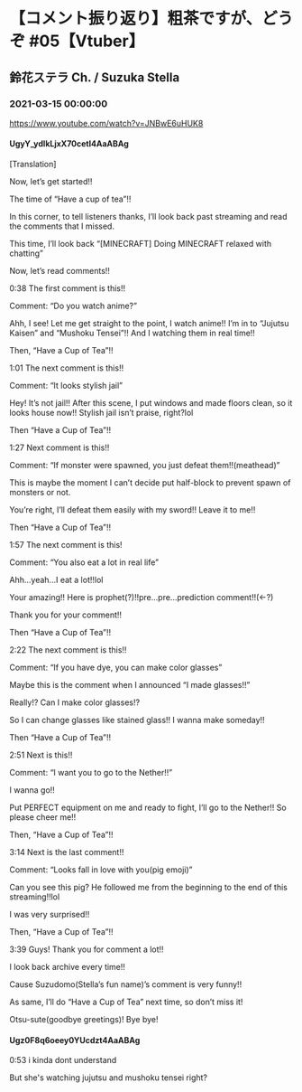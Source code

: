 # 【コメント振り返り】粗茶ですが、どうぞ #05【Vtuber】

## 鈴花ステラ Ch. / Suzuka Stella

### 2021-03-15 00:00:00

https://www.youtube.com/watch?v=JNBwE6uHUK8

#### UgyY_ydlkLjxX70cetl4AaABAg

[Translation]

Now, let’s get started!!

The time of “Have a cup of tea”!!

In this corner, to tell listeners thanks, I’ll look back past streaming and read the comments that I missed.

This time, I’ll look back “[MINECRAFT] Doing MINECRAFT relaxed with chatting”

Now, let’s read comments!!



0:38 The first comment is this!!

Comment: “Do you watch anime?”

Ahh, I see!  Let me get straight to the point, I watch anime!! I’m in to “Jujutsu Kaisen” and “Mushoku Tensei”!! And I watching them in real time!!

Then, “Have a Cup of Tea”!!



1:01 The next comment is this!!

Comment: “It looks stylish jail”

Hey! It’s not jail!! After this scene, I put windows and made floors clean, so it looks house now!! Stylish jail isn’t praise, right?lol

Then “Have a Cup of Tea”!!



1:27 Next comment is this!!

Comment: “If monster were spawned, you just defeat them!!(meathead)”

This is maybe the moment I can’t decide put half-block to prevent spawn of monsters or not.

You’re right, I’ll defeat them easily with my sword!! Leave it to me!!

Then “Have a Cup of Tea”!!



1:57 The next comment is this!

Comment: “You also eat a lot in real life”

Ahh...yeah...I eat a lot!!lol

Your amazing!! Here is prophet(?)!!pre...pre...prediction comment!!(←?)

Thank you for your comment!!

Then “Have a Cup of Tea”!!



2:22 The next comment is this!!

Comment: “If you have dye, you can make color glasses”

Maybe this is the comment when I announced “I made glasses!!”

Really!? Can I make color glasses!?

So I can change glasses like stained glass!! I wanna make someday!!

Then “Have a Cup of Tea”!!



2:51 Next is this!!

Comment: “I want you to go to the Nether!!”

I wanna go!!

Put PERFECT equipment on me and ready to fight, I’ll go to the Nether!! So please cheer me!!

Then, “Have a Cup of Tea”!!



3:14 Next is the last comment!!

Comment: “Looks fall in love with you(pig emoji)”

Can you see this pig? He followed me from the beginning to the end of this streaming!!lol

I was very surprised!!

Then, “Have a Cup of Tea”!!



3:39 Guys! Thank you for comment a lot!!

I look back archive every time!!

Cause Suzudomo(Stella’s fun name)’s comment is very funny!!

As same, I’ll do “Have a Cup of Tea” next time, so don’t miss it!

Otsu-sute(goodbye greetings)! Bye bye!



#### Ugz0F8q6oeey0YUcdzt4AaABAg

0:53 i kinda dont understand 

But she's watching jujutsu and mushoku tensei right?

